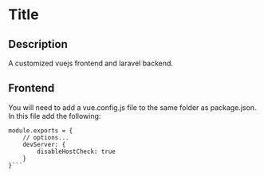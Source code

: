 # Title

## Description
A customized vuejs frontend and laravel backend.

## Frontend
You will need to add a vue.config.js file to the same folder as package.json.
In this file add the following:

```// vue.config.js
module.exports = {
    // options...
    devServer: {
        disableHostCheck: true
    }
}```

